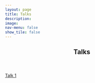 ```yaml
---
layout: page
title: Talks
description: 
image: 
nav-menu: false
show_tile: false
---
```


<!-- Main -->
<div id="main" class="alt">

<!-- One -->
<section id="one">
	<div class="inner">
		<header class="major">
			<h1>Talks</h1>
		</header>

<!-- Content -->
<p><a href="https://epdampiitb.github.io/p/kaleidoscope/talks/talk1.html">Talk 1</a></p>
    



